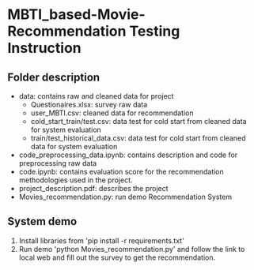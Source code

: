 # MBTI_based-Movie-Recommendation Testing Instruction
## Folder description
- data: contains raw and cleaned data for project
  + Questionaires.xlsx: survey raw data
  + user_MBTI.csv: cleaned data for recommendation
  + cold_start_train/test.csv: data test for cold start from cleaned data for system evaluation
  + train/test_historical_data.csv: data test for cold start from cleaned data for system evaluation
- code_preprocessing_data.ipynb: contains description and code for preprocessing raw data
- code.ipynb: contains evaluation score for the recommendation methodologies used in the project.
- project_description.pdf: describes the project
- Movies_recommendation.py: run demo Recommendation System
## System demo
1. Install libraries from 'pip install -r requirements.txt'
2. Run demo 'python Movies_recommendation.py' and follow the link to local web and fill out the survey to get the recommendation.

